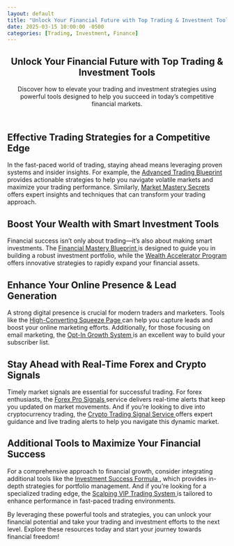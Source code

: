 ```yaml
---
layout: default
title: "Unlock Your Financial Future with Top Trading & Investment Tools"
date: 2025-03-15 10:00:00 -0500
categories: [Trading, Investment, Finance]
---
```



<article>
  <header>
    <h1>Unlock Your Financial Future with Top Trading & Investment Tools</h1>
    <p>Discover how to elevate your trading and investment strategies using powerful tools designed to help you succeed in today’s competitive financial markets.</p>
  </header>

  <section>
    <h2>Effective Trading Strategies for a Competitive Edge</h2>
    <p>
      In the fast-paced world of trading, staying ahead means leveraging proven systems and insider insights. For example, the 
      <a href="https://9d3e46n69lil9ocsgn1mrd9t13.hop.clickbank.net/?&traffic_source=blog&traffic_type=blog" target="_blank" rel="nofollow">
        Advanced Trading Blueprint
      </a> 
      provides actionable strategies to help you navigate volatile markets and maximize your trading performance. Similarly, 
      <a href="https://a6092xs07igs9xdhs9unnyxc5g.hop.clickbank.net/?&traffic_source=blog&traffic_type=blog" target="_blank" rel="nofollow">
        Market Mastery Secrets
      </a> 
      offers expert insights and techniques that can transform your trading approach.
    </p>
  </section>

  <section>
    <h2>Boost Your Wealth with Smart Investment Tools</h2>
    <p>
      Financial success isn’t only about trading—it’s also about making smart investments. The 
      <a href="https://1bef16hwxugyemfzbqaafw0nb5.hop.clickbank.net/?&traffic_source=blog&traffic_type=blog" target="_blank" rel="nofollow">
        Financial Mastery Blueprint
      </a> 
      is designed to guide you in building a robust investment portfolio, while the 
      <a href="https://f7704vu39ltk8x6mtiskb0ob1k.hop.clickbank.net/?&traffic_source=blog&traffic_type=blog" target="_blank" rel="nofollow">
        Wealth Accelerator Program
      </a> 
      offers innovative strategies to rapidly expand your financial assets.
    </p>
  </section>

  <section>
    <h2>Enhance Your Online Presence & Lead Generation</h2>
    <p>
      A strong digital presence is crucial for modern traders and marketers. Tools like the 
      <a href="https://07a127v3wugo2k0y6nsl-ylv0c.hop.clickbank.net/?cbpage=squeeze-page&traffic_source=blog&traffic_type=blog" target="_blank" rel="nofollow">
        High-Converting Squeeze Page
      </a> 
      can help you capture leads and boost your online marketing efforts. Additionally, for those focusing on email marketing, the 
      <a href="https://0841f5oy5mtz3m0jpz1kn528xb.hop.clickbank.net/?cbpage=optin&traffic_source=blog&traffic_type=blog" target="_blank" rel="nofollow">
        Opt-In Growth System
      </a> 
      is an excellent way to build your subscriber list.
    </p>
  </section>

  <section>
    <h2>Stay Ahead with Real-Time Forex and Crypto Signals</h2>
    <p>
      Timely market signals are essential for successful trading. For forex enthusiasts, the 
      <a href="https://f1d199t-7qoyfr3msemh0jx9rp.hop.clickbank.net/?&traffic_source=blog&traffic_type=blog" target="_blank" rel="nofollow">
        Forex Pro Signals
      </a> 
      service delivers real-time alerts that keep you updated on market movements. And if you’re looking to dive into cryptocurrency trading, the 
      <a href="https://5f64b4o18plubre-6xqmp1gk06.hop.clickbank.net/?cbpage=crypto-trading-signal-service&traffic_source=blog&traffic_type=blog" target="_blank" rel="nofollow">
        Crypto Trading Signal Service
      </a> 
      offers expert guidance and live trading alerts to help you navigate this dynamic market.
    </p>
  </section>

  <section>
    <h2>Additional Tools to Maximize Your Financial Success</h2>
    <p>
      For a comprehensive approach to financial growth, consider integrating additional tools like the 
      <a href="https://88a067o1yjjq3n8aosp8vopcba.hop.clickbank.net/?&traffic_source=blog&traffic_type=blog" target="_blank" rel="nofollow">
        Investment Success Formula
      </a>, which provides in-depth strategies for portfolio management. And if you’re looking for a specialized trading edge, the 
      <a href="https://9a1777ixzuroblf48ev9rw0r5m.hop.clickbank.net/?cbpage=Scalpingvip&traffic_source=blog&traffic_type=blog" target="_blank" rel="nofollow">
        Scalping VIP Trading System
      </a> 
      is tailored to enhance performance in fast-paced trading environments.
    </p>
  </section>

  <footer>
    <p>
      By leveraging these powerful tools and strategies, you can unlock your financial potential and take your trading and investment efforts to the next level. Explore these resources today and start your journey towards financial freedom!
    </p>
  </footer>
</article>

